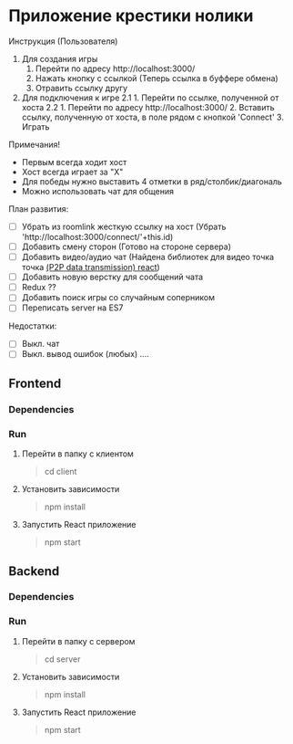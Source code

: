 # Приложение крестики нолики

Инструкция (Пользователя)
1. Для создания игры
    1. Перейти по адресу http://localhost:3000/ 
    2. Нажать кнопку с ссылкой (Теперь ссылка в буффере обмена)
    3. Отравить ссылку другу 
2. Для подключения к игре 
    2.1 
        1. Перейти по ссылке, полученной от хоста
    2.2
        1. Перейти по адресу http://localhost:3000/ 
        2. Вставить ссылку, полученную от хоста, в поле рядом с кнопкой 'Connect'
        3. Играть

Примечания!
- Первым всегда ходит хост 
- Хост всегда играет за "X"
- Для победы нужно выставить 4 отметки в ряд/столбик/диагональ
- Можно использовать чат для общения

План развития:
- [ ] Убрать из roomlink жесткую ссылку на хост (Убрать 'http://localhost:3000/connect/'+this.id)
- [ ] Добавить смену сторон (Готово на стороне сервера)
- [ ] Добавить видео/аудио чат (Найдена библиотек для видео точка точка [(P2P data transmission) react](https://www.npmjs.com/package/react-webrtc))
- [ ] Добавить новую верстку для сообщений чата
- [ ] Redux ?? 
- [ ] Добавить поиск игры со случайным соперником
- [ ] Переписать server на ES7

Недостатки:
- [ ] Выкл. чат
- [ ] Выкл. вывод ошибок (любых)
....

## Frontend
### Dependencies
    
### Run
1. Перейти в папку с клиентом 
    > cd client
2. Установить зависимости
     > npm install
3. Запустить React приложение
    > npm start 

## Backend
### Dependencies

### Run
1. Перейти в папку с сервером 
    > cd server
2. Установить зависимости
    > npm install
3. Запустить React приложение
    > npm start



